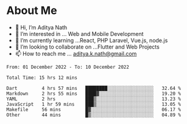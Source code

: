 # About Me

- 👋 Hi, I’m Aditya Nath
- 👀 I’m interested in ... Web and Mobile Development
- 🌱 I’m currently learning ...React, PHP Laravel, Vue.js, node.js
- 💞️ I’m looking to collaborate on ...Flutter and Web Projects
- 📫 How to reach me ... aditya.k.nath@gmail.com

<!--START_SECTION:waka-->

```text
From: 01 December 2022 - To: 10 December 2022

Total Time: 15 hrs 12 mins

Dart         4 hrs 57 mins   ████████░░░░░░░░░░░░░░░░░   32.64 %
Markdown     2 hrs 55 mins   ████▓░░░░░░░░░░░░░░░░░░░░   19.20 %
YAML         2 hrs           ███▒░░░░░░░░░░░░░░░░░░░░░   13.23 %
JavaScript   1 hr 59 mins    ███▒░░░░░░░░░░░░░░░░░░░░░   13.05 %
Makefile     56 mins         █▓░░░░░░░░░░░░░░░░░░░░░░░   06.17 %
Other        44 mins         █▒░░░░░░░░░░░░░░░░░░░░░░░   04.89 %
```

<!--END_SECTION:waka-->

<!---
kronosking007/kronosking007 is a ✨ special ✨ repository because its `README.md` (this file) appears on your GitHub profile.
You can click the Preview link to take a look at your changes.
--->
